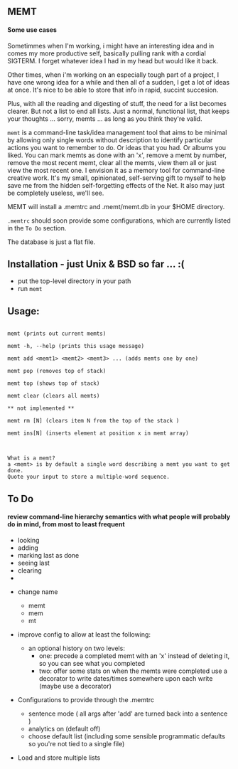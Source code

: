 ## MEMT

#### Some use cases

Sometimmes when I'm working, i might have an interesting idea and in comes my more productive self, basically pulling rank with a cordial SIGTERM.  I forget whatever idea I had in my head but would like it back.

Other times, when i'm working on an especially tough part of a project, I have one wrong idea for a while and then all of a sudden, I get a lot of ideas at once. It's nice to be able to store that info in rapid, succint succesion.

Plus, with all the reading and digesting of stuff, the need for a list becomes clearer.  But not a list to end all lists. Just a normal, functional list, that keeps your thoughts ... sorry, memts ... as long as you think they're valid.

`memt` is a command-line task/idea management tool that aims to be minimal by allowing only single words without description to identify particular actions you want to remember to do. Or ideas that you had. Or albums you liked. You can mark memts as done with an 'x', remove a memt by number, remove the most recent memt, clear all the memts, view them all or just view the most recent one.  I envision it as a memory tool for command-line creative work. It's my small, opinionated, self-serving gift to myself to help save me from the hidden self-forgetting effects of the Net.  It also may just be completely useless, we'll see.

MEMT will install a .memtrc and .memt/memt.db in your $HOME directory. 

`.memtrc` should soon provide some configurations, which are currently listed in the `To Do` section.

The database is just a flat file.

## Installation - just Unix & BSD so far ... :( 

+ put the top-level directory in your path
+ run `memt`


## Usage: 

```

memt (prints out current memts)

memt -h, --help (prints this usage message)

memt add <memt1> <memt2> <memt3> ... (adds memts one by one)

memt pop (removes top of stack)

memt top (shows top of stack)

memt clear (clears all memts)

** not implemented **

memt rm [N] (clears item N from the top of the stack )

memt ins[N] (inserts element at position x in memt array)



What is a memt?
a <memt> is by default a single word describing a memt you want to get done.
Quote your input to store a multiple-word sequence.
```


## To Do

#### review command-line hierarchy semantics with what people will probably do in mind, from most to least frequent
- looking
- adding
- marking last as done
- seeing last
- clearing
-

+ change name
  - memt
  - mem
  - mt

+ improve config to allow at least the following:
  - an optional history on two levels:
    + one: precede a completed memt with an 'x' instead of deleting it, so you can see what you completed
    + two: offer some stats on when the memts were completed use a decorator to write dates/times somewhere upon each write (maybe use a decorator)

+ Configurations to provide through the .memtrc
  - sentence mode ( all args after 'add' are turned back into a sentence )
  - analytics on (default off)
  - choose default list (including some sensible programmatic defaults so you're not tied to a single file)
  
+ Load and store multiple lists
  
